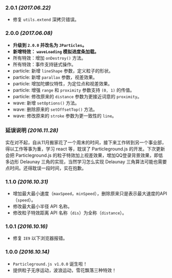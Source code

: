 ### 2.0.1 *(2017.06.22)*

- 修复 `utils.extend` 深拷贝错误。

### 2.0.0 *(2017.06.08)*

- **升级到 `2.0.0` 并改名为 `JParticles`。**
- **新增特效： `waveLoading` 模拟进度条加载。**
- 所有特效：增加 `onDestroy()` 方法。
- 所有特效：事件支持链式操作。
- particle: 新增 `lineShape` 参数，定义粒子的形状。
- particle: 新增 `parallax` 参数，视差效果。
- particle: 增加陀螺仪特性，为定位点和视差效果。
- particle: 增强 `range` 和 `proximity` 参数支持 `(0, 1)` 的传值。
- particle: 修改原来的 `distance` 参数为更接近词意的 `proximity`。
- wave: 新增 `setOptions()` 方法。
- wave: 删除原来的 `setOffsetTop()` 方法。
- wave: 修改原来的 `stroke` 参数为更一致性的 `line`。

### 延误说明 *(2016.11.28)*

实在对不起，自从11月搬家花了一个周末的时间，接下来工作转到另一个事业部，得以工作等事为重，学习 react 等，耽误了 Particleground.js 的开发。下次更新会把 Particleground.js 的粒子特效加上视差效果，增加QQ登录背景效果，即低多边形 Delaunay 三角的实现，当然学习怎么实现 Delaunay 三角算法可能也需要点时间。还得耽误一段时间，实在抱歉。

### 1.1.0 *(2016.10.31)*

- 增加最大最小速度（`maxSpeed`，`minSpeed`），删除原来只是表示最大速度的API（`speed`）。
- 修改最大最小半径 API 名称。
- 修改粒子特效距离 API 名称（`dis`）为全称（`distance`）。

### 1.0.1 *(2016.10.16)*

- 修复 `IE9` 以下浏览器报错。

### 1.0.0 *(2016.10.14)*

- `Particleground.js v1.0.0` 诞生啦！
- 提供粒子无序运动，波浪运动，雪花飘落三种特效！